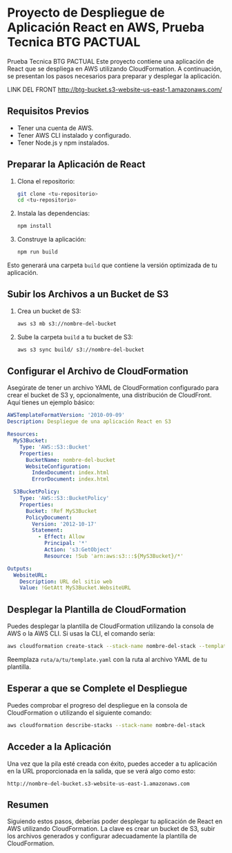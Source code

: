 
# Proyecto de Despliegue de Aplicación React en AWS, Prueba Tecnica BTG PACTUAL
Prueba Tecnica BTG PACTUAL
Este proyecto contiene una aplicación de React que se despliega en AWS utilizando CloudFormation. A continuación, se presentan los pasos necesarios para preparar y desplegar la aplicación.

LINK DEL FRONT http://btg-bucket.s3-website-us-east-1.amazonaws.com/

## Requisitos Previos

- Tener una cuenta de AWS.
- Tener AWS CLI instalado y configurado.
- Tener Node.js y npm instalados.

## Preparar la Aplicación de React

1. Clona el repositorio:
   ```bash
   git clone <tu-repositorio>
   cd <tu-repositorio>
   ```

2. Instala las dependencias:
   ```bash
   npm install
   ```

3. Construye la aplicación:
   ```bash
   npm run build
   ```

Esto generará una carpeta `build` que contiene la versión optimizada de tu aplicación.

## Subir los Archivos a un Bucket de S3

1. Crea un bucket de S3:
   ```bash
   aws s3 mb s3://nombre-del-bucket
   ```

2. Sube la carpeta `build` a tu bucket de S3:
   ```bash
   aws s3 sync build/ s3://nombre-del-bucket
   ```

## Configurar el Archivo de CloudFormation

Asegúrate de tener un archivo YAML de CloudFormation configurado para crear el bucket de S3 y, opcionalmente, una distribución de CloudFront. Aquí tienes un ejemplo básico:

```yaml
AWSTemplateFormatVersion: '2010-09-09'
Description: Despliegue de una aplicación React en S3

Resources:
  MyS3Bucket:
    Type: 'AWS::S3::Bucket'
    Properties:
      BucketName: nombre-del-bucket
      WebsiteConfiguration:
        IndexDocument: index.html
        ErrorDocument: index.html

  S3BucketPolicy:
    Type: 'AWS::S3::BucketPolicy'
    Properties:
      Bucket: !Ref MyS3Bucket
      PolicyDocument:
        Version: '2012-10-17'
        Statement:
          - Effect: Allow
            Principal: '*'
            Action: 's3:GetObject'
            Resource: !Sub 'arn:aws:s3:::${MyS3Bucket}/*'

Outputs:
  WebsiteURL:
    Description: URL del sitio web
    Value: !GetAtt MyS3Bucket.WebsiteURL
```

## Desplegar la Plantilla de CloudFormation

Puedes desplegar la plantilla de CloudFormation utilizando la consola de AWS o la AWS CLI. Si usas la CLI, el comando sería:

```bash
aws cloudformation create-stack --stack-name nombre-del-stack --template-body file://ruta/a/tu/template.yaml
```

Reemplaza `ruta/a/tu/template.yaml` con la ruta al archivo YAML de tu plantilla.

## Esperar a que se Complete el Despliegue

Puedes comprobar el progreso del despliegue en la consola de CloudFormation o utilizando el siguiente comando:

```bash
aws cloudformation describe-stacks --stack-name nombre-del-stack
```

## Acceder a la Aplicación

Una vez que la pila esté creada con éxito, puedes acceder a tu aplicación en la URL proporcionada en la salida, que se verá algo como esto:

```
http://nombre-del-bucket.s3-website-us-east-1.amazonaws.com
```

## Resumen

Siguiendo estos pasos, deberías poder desplegar tu aplicación de React en AWS utilizando CloudFormation. La clave es crear un bucket de S3, subir los archivos generados y configurar adecuadamente la plantilla de CloudFormation.
